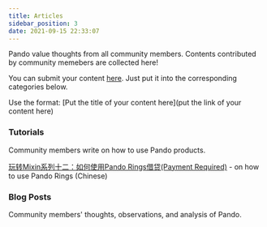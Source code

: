 ```yaml
---
title: Articles
sidebar_position: 3
date: 2021-09-15 22:33:07
---
```


Pando value thoughts from all community members. Contents contributed by community memebers are collected here! 

You can submit your content [here](https://github.com/fox-one/docs.pando.im/tree/master/docs/community/articles.md). Just put it into the corresponding categories below. 

Use the format:
[Put the title of your content here](put the link of your content here)

### Tutorials 

Community members write on how to use Pando products.

[玩转Mixin系列十二：如何使用Pando Rings借贷(Payment Required)](https://prsdigg.com/articles/39cae74e-385c-4eab-9b45-cc58800e0493) - on how to use Pando Rings (Chinese)


### Blog Posts 

Community members' thoughts, observations, and analysis of Pando.
